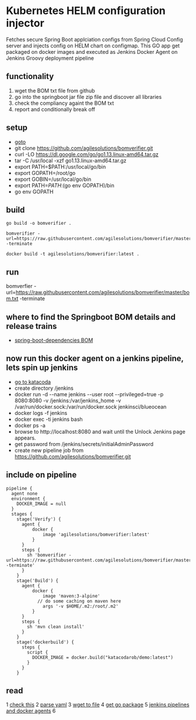 # Kubernetes HELM configuration injector
Fetches secure Spring Boot applciation configs from Spring Cloud Config server and injects config on HELM chart on configmap. This GO app get packaged on docker images and executed as Jenkins Docker Agent on Jenkins Groovy deployment pipeline
## functionality

1. wget the BOM txt file from github
2. go into the springboot jar file zip file and discover all libraries
3. check the compliancy againt the BOM txt
4. report and conditionally break off

## setup

* [goto](https://www.katacoda.com/courses/docker/deploying-first-container)
* git clone https://github.com/agilesolutions/bomverifier.git
* curl -LO https://dl.google.com/go/go1.13.linux-amd64.tar.gz
* tar -C /usr/local -xzf go1.13.linux-amd64.tar.gz
* export PATH=$PATH:/usr/local/go/bin	
* export GOPATH=/root/go
* export GOBIN=/usr/local/go/bin
* export PATH=$PATH:$(go env GOPATH)/bin
* go env GOPATH

## build

```
go build -o bomverifier .

bomverifier -url=https://raw.githubusercontent.com/agilesolutions/bomverifier/master/bom.txt -terminate

docker build -t agilesolutions/bomverifier:latest .
```

## run
bomverfier -url=https://raw.githubusercontent.com/agilesolutions/bomverifier/master/bom.txt -terminate

## where to find the Springboot BOM details and release trains

* [spring-boot-dependencies BOM](https://github.com/spring-projects/spring-boot/blob/master/spring-boot-project/spring-boot-dependencies/pom.xml)

## now run this docker agent on a jenkins pipeline, lets spin up jenkins

* [go to katacoda](https://www.katacoda.com/courses/kubernetes/helm-package-manager)
* create directory /jenkins
* docker run -d --name jenkins --user root --privileged=true -p 8080:8080 -v /jenkins:/var/jenkins_home -v /var/run/docker.sock:/var/run/docker.sock jenkinsci/blueocean
* docker logs -f jenkins
* docker exec -ti jenkins bash
* docker ps -a
* browse to http://localhost:8080 and wait until the Unlock Jenkins page appears.
* get password from /jenkins/secrets/initialAdminPassword
* create new pipeline job from https://github.com/agilesolutions/bomverifier.git

## include on pipeline

```
pipeline {
  agent none
  environment {
    DOCKER_IMAGE = null
  }
  stages {
    stage('Verify') {
      agent {
          docker {
              image 'agilesolutions/bomverifier:latest'
          }
      }
      steps {
        sh 'bomverifier -url=https://raw.githubusercontent.com/agilesolutions/bomverifier/master/bom.txt -terminate'
      }
    }
    stage('Build') {
      agent {
          docker {
              image 'maven:3-alpine'
            // do some caching on maven here
              args '-v $HOME/.m2:/root/.m2'
          }
      }
      steps {
        sh 'mvn clean install'
      }
    }
    stage('dockerbuild') {
      steps {
        script {
          DOCKER_IMAGE = docker.build("katacodarob/demo:latest")
        }
      }
    }
```


## read

1 [check this](https://www.callicoder.com/docker-golang-image-container-example/)
2 [parse yaml](https://stackoverflow.com/questions/28682439/go-parse-yaml-file/28683173)
3 [wget to file](https://stackoverflow.com/questions/11692860/how-can-i-efficiently-download-a-large-file-using-go)
4 [get go package](https://gopkg.in/yaml.v2)
5 [jenkins pipelines and docker agents](https://jenkins.io/doc/book/pipeline/docker/)
6 []()
